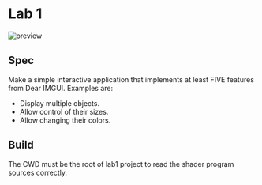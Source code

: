 # Lab 1

![preview](https://user-images.githubusercontent.com/14951000/188287829-8f2e3c03-baba-4bd6-ae37-87e945d7eb17.gif)

## Spec

Make a simple interactive application that implements at least FIVE features
from Dear IMGUI. Examples are:

- Display multiple objects.
- Allow control of their sizes.
- Allow changing their colors.

## Build

The CWD must be the root of lab1 project to read the shader program sources
correctly.
